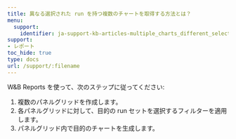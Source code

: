 ```yaml
---
title: 異なる選択された run を持つ複数のチャートを取得する方法とは？
menu:
  support:
    identifier: ja-support-kb-articles-multiple_charts_different_selected_runs
support:
- レポート
toc_hide: true
type: docs
url: /support/:filename
---
```


W&B Reports を使って、次のステップに従ってください:

1. 複数のパネルグリッドを作成します。
2. 各パネルグリッドに対して、目的の run セットを選択するフィルターを適用します。
3. パネルグリッド内で目的のチャートを生成します。